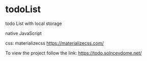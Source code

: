 # todoList
todo List with local storage

native JavaScript

css: materializecss https://materializecss.com/

To view the project follow the link: https://todo.solncevdome.net/
